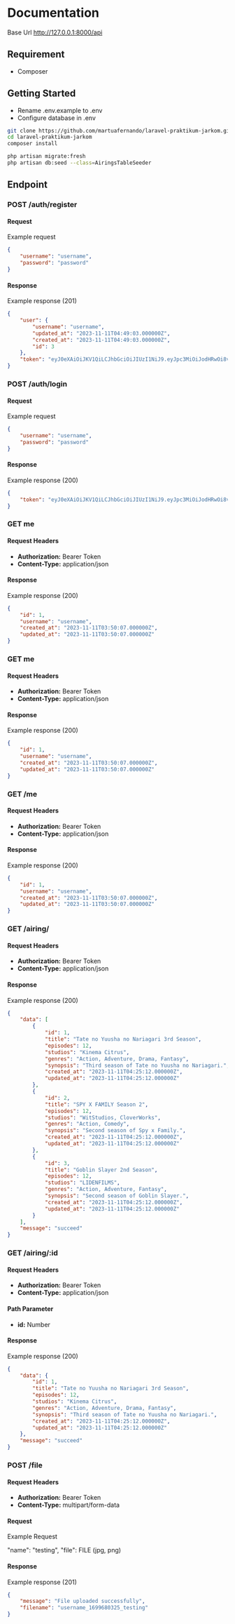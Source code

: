 # Documentation

Base Url http://127.0.0.1:8000/api

## Requirement
- Composer

## Getting Started

- Rename .env.example to .env
- Configure database in .env

```sh
git clone https://github.com/martuafernando/laravel-praktikum-jarkom.git
cd laravel-praktikum-jarkom
composer install
```

```sh
php artisan migrate:fresh
php artisan db:seed --class=AiringsTableSeeder
```

## Endpoint

### POST /auth/register

#### Request
Example request

```json
{
    "username": "username",
    "password": "password"
}
```

#### Response
Example response (201)

```json
{
    "user": {
        "username": "username",
        "updated_at": "2023-11-11T04:49:03.000000Z",
        "created_at": "2023-11-11T04:49:03.000000Z",
        "id": 3
    },
    "token": "eyJ0eXAiOiJKV1QiLCJhbGciOiJIUzI1NiJ9.eyJpc3MiOiJodHRwOi8vMTI3LjAuMC4xOjgwMDAvYXBpL2F1dGgvcmVnaXN0ZXIiLCJpYXQiOjE2OTk2NzgxNDMsImV4cCI6MTY5OTY4MTc0MywibmJmIjoxNjk5Njc4MTQzLCJqdGkiOiJSWXMwYXE5dm4wNXZRcmY2Iiwic3ViIjoiMyIsInBydiI6IjIzYmQ1Yzg5NDlmNjAwYWRiMzllNzAxYzQwMDg3MmRiN2E1OTc2ZjcifQ.dj88IjDuCfrOOgpOvBKdwyOzEUccsyyBjv6xAnJRU8w"
}
```

### POST /auth/login

#### Request
Example request

```json
{
    "username": "username",
    "password": "password"
}
```

#### Response
Example response (200)

```json
{
    "token": "eyJ0eXAiOiJKV1QiLCJhbGciOiJIUzI1NiJ9.eyJpc3MiOiJodHRwOi8vMTI3LjAuMC4xOjgwMDAvYXBpL2F1dGgvbG9naW4iLCJpYXQiOjE2OTk2NzcyNjAsImV4cCI6MTY5OTY4MDg2MCwibmJmIjoxNjk5Njc3MjYwLCJqdGkiOiJYTUM4YWJ6aDRTUElBc2s1Iiwic3ViIjoiMSIsInBydiI6IjIzYmQ1Yzg5NDlmNjAwYWRiMzllNzAxYzQwMDg3MmRiN2E1OTc2ZjcifQ.E6XjTGggHm5UzzxbWKPYIgL4QMTXcdGsngmiAzqPvJs"
}
```

### GET me

#### Request Headers
- **Authorization:** Bearer Token
- **Content-Type:** application/json

#### Response
Example response (200)

```json
{
    "id": 1,
    "username": "username",
    "created_at": "2023-11-11T03:50:07.000000Z",
    "updated_at": "2023-11-11T03:50:07.000000Z"
}
```

### GET me

#### Request Headers
- **Authorization:** Bearer Token
- **Content-Type:** application/json

#### Response
Example response (200)

```json
{
    "id": 1,
    "username": "username",
    "created_at": "2023-11-11T03:50:07.000000Z",
    "updated_at": "2023-11-11T03:50:07.000000Z"
}
```

### GET /me

#### Request Headers
- **Authorization:** Bearer Token
- **Content-Type:** application/json

#### Response
Example response (200)

```json
{
    "id": 1,
    "username": "username",
    "created_at": "2023-11-11T03:50:07.000000Z",
    "updated_at": "2023-11-11T03:50:07.000000Z"
}
```

### GET /airing/

#### Request Headers
- **Authorization:** Bearer Token
- **Content-Type:** application/json

#### Response
Example response (200)

```json
{
    "data": [
        {
            "id": 1,
            "title": "Tate no Yuusha no Nariagari 3rd Season",
            "episodes": 12,
            "studios": "Kinema Citrus",
            "genres": "Action, Adventure, Drama, Fantasy",
            "synopsis": "Third season of Tate no Yuusha no Nariagari.",
            "created_at": "2023-11-11T04:25:12.000000Z",
            "updated_at": "2023-11-11T04:25:12.000000Z"
        },
        {
            "id": 2,
            "title": "SPY X FAMILY Season 2",
            "episodes": 12,
            "studios": "WitStudios, CloverWorks",
            "genres": "Action, Comedy",
            "synopsis": "Second season of Spy x Family.",
            "created_at": "2023-11-11T04:25:12.000000Z",
            "updated_at": "2023-11-11T04:25:12.000000Z"
        },
        {
            "id": 3,
            "title": "Goblin Slayer 2nd Season",
            "episodes": 12,
            "studios": "LIDENFILMS",
            "genres": "Action, Adventure, Fantasy",
            "synopsis": "Second season of Goblin Slayer.",
            "created_at": "2023-11-11T04:25:12.000000Z",
            "updated_at": "2023-11-11T04:25:12.000000Z"
        }
    ],
    "message": "succeed"
}
```

### GET /airing/:id

#### Request Headers
- **Authorization:** Bearer Token
- **Content-Type:** application/json

#### Path Parameter
- **id:** Number

#### Response
Example response (200)

```json
{
    "data": {
        "id": 1,
        "title": "Tate no Yuusha no Nariagari 3rd Season",
        "episodes": 12,
        "studios": "Kinema Citrus",
        "genres": "Action, Adventure, Drama, Fantasy",
        "synopsis": "Third season of Tate no Yuusha no Nariagari.",
        "created_at": "2023-11-11T04:25:12.000000Z",
        "updated_at": "2023-11-11T04:25:12.000000Z"
    },
    "message": "succeed"
}
```

### POST /file

#### Request Headers
- **Authorization:** Bearer Token
- **Content-Type:** multipart/form-data

#### Request
Example Request

"name": "testing",
"file": FILE (jpg, png)

#### Response
Example response (201)

```json
{
    "message": "File uploaded successfully",
    "filename": "username_1699680325_testing"
}
```